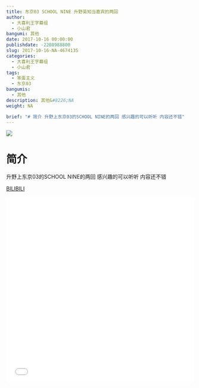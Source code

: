 ```yaml
---
title: 东京03 SCHOOL NINE 升野英知当嘉宾的两回
author: 
  - 大喜利王字幕组
  - 小山君
bangumi: 其他
date: 2017-10-16 00:00:00
publishdate: -2208988800
slug: 2017-10-16-NA-4674135
categories: 
  - 大喜利王字幕组
  - 小山君
tags: 
  - 笨蛋主义
  - 东京03
bangumis: 
  - 其他
description: 其他&#8226;NA
weight: NA

brief: "# 简介 升野上东京03的SCHOOL NINE的两回 感兴趣的可以听听 内容还不错"
---
```


![](https://i.imgur.com/IKph4cv.jpg)

# 简介  
升野上东京03的SCHOOL NINE的两回 感兴趣的可以听听 内容还不错 







  [BILIBILI](https://www.bilibili.com/video/av4674135/)


<div class="vcontainer">  <iframe class='video' src="//www.bilibili.com/blackboard/player.html?aid=4674135" width="100%" height="500" frameborder="0" allowfullscreen="allowfullscreen"></iframe></div>
